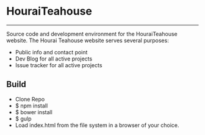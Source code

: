 # HouraiTeahouse

---

Source code and development environment for the  HouraiTeahouse website. The Hourai Teahouse website serves several purposes:

* Public info and contact point
* Dev Blog for all active projects
* Issue tracker for all active projects

## Build

* Clone Repo
* $ npm install
* $ bower install
* $ gulp
* Load index.html from the file system in a browser of your choice.